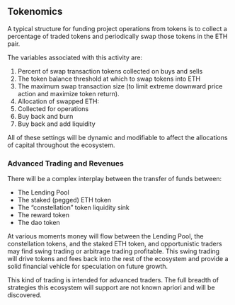 ## Tokenomics

A typical structure for funding project operations from tokens is to collect a percentage of traded tokens and periodically swap those tokens in the ETH pair.

The variables associated with this activity are:

1. Percent of swap transaction tokens collected on buys and sells
1. The token balance threshold at which to swap tokens into ETH
1. The maximum swap transaction size (to limit extreme downward price action and maximize token return).
1. Allocation of swapped ETH:
1. Collected for operations
1. Buy back and burn
1. Buy back and add liquidity

All of these settings will be dynamic and modifiable to affect the allocations of capital throughout the ecosystem.

### Advanced Trading and Revenues

There will be a complex interplay between the transfer of funds between:

- The Lending Pool
- The staked (pegged) ETH token
- The “constellation” token liquidity sink
- The reward token
- The dao token

At various moments money will flow between the Lending Pool, the constellation tokens, and the staked ETH token, and opportunistic traders may find swing trading or arbitrage trading profitable. This swing trading will drive tokens and fees back into the rest of the ecosystem and provide a solid financial vehicle for speculation on future growth.

This kind of trading is intended for advanced traders. The full breadth of strategies this ecosystem will support are not known apriori and will be discovered.
